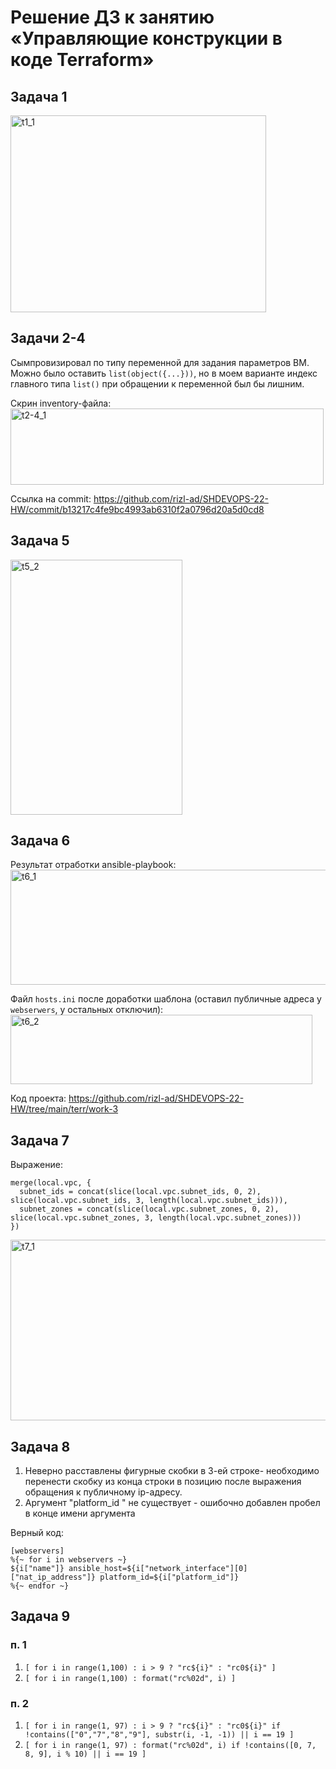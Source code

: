 # Решение ДЗ к занятию «Управляющие конструкции в коде Terraform»

## Задача 1

<img width="409" height="315" alt="t1_1" src="https://github.com/user-attachments/assets/50dc7775-0564-473d-a2d1-ec2f42452368" />

## Задачи 2-4
Сымпровизировал по типу переменной для задания параметров ВМ. Можно было оставить `list(object({...}))`, но в моем варианте индекс главного типа `list()` при обращении к переменной был бы лишним.

Скрин inventory-файла:  
<img width="501" height="122" alt="t2-4_1" src="https://github.com/user-attachments/assets/946bebfd-1e1c-4aad-8e1c-6eba067b5ebc" />


Ссылка на commit: https://github.com/rizl-ad/SHDEVOPS-22-HW/commit/b13217c4fe9bc4993ab6310f2a0796d20a5d0cd8

## Задача 5
<img width="275" height="408" alt="t5_2" src="https://github.com/user-attachments/assets/a4333c77-6d41-4c1b-b8b1-78a8fda02632" />

## Задача 6
Результат отработки ansible-playbook:  
<img width="646" height="184" alt="t6_1" src="https://github.com/user-attachments/assets/3468dbcd-5901-41da-b8c0-17958ddfb910" />


Файл `hosts.ini` после доработки шаблона (оставил публичные адреса у `webserwers`, у остальных отключил):
<img width="483" height="111" alt="t6_2" src="https://github.com/user-attachments/assets/564c1100-8c5a-44d0-8dae-d08539bd104b" />


Код проекта: https://github.com/rizl-ad/SHDEVOPS-22-HW/tree/main/terr/work-3

## Задача 7
Выражение:  
```
merge(local.vpc, {
  subnet_ids = concat(slice(local.vpc.subnet_ids, 0, 2), slice(local.vpc.subnet_ids, 3, length(local.vpc.subnet_ids))),
  subnet_zones = concat(slice(local.vpc.subnet_zones, 0, 2), slice(local.vpc.subnet_zones, 3, length(local.vpc.subnet_zones)))
})
```

<img width="566" height="289" alt="t7_1" src="https://github.com/user-attachments/assets/6f860262-afa6-469f-87e8-6d7c1f33ea3d" />

## Задача 8
1. Неверно расставлены фигурные скобки в 3-ей строке- необходимо перенести скобку из конца строки в позицию после выражения обращения к публичному ip-адресу.
2. Аргумент "platform_id " не существует - ошибочно добавлен пробел в конце имени аргумента

Верный код:
```
[webservers]
%{~ for i in webservers ~}
${i["name"]} ansible_host=${i["network_interface"][0]["nat_ip_address"]} platform_id=${i["platform_id"]}
%{~ endfor ~}
```

## Задача 9
### п. 1
1. `[ for i in range(1,100) : i > 9 ? "rc${i}" : "rc0${i}" ]`
2. `[ for i in range(1,100) : format("rc%02d", i) ]`

### п. 2
1. `[ for i in range(1, 97) : i > 9 ? "rc${i}" : "rc0${i}" if !contains(["0","7","8","9"], substr(i, -1, -1)) || i == 19 ]`
2. `[ for i in range(1, 97) : format("rc%02d", i) if !contains([0, 7, 8, 9], i % 10) || i == 19 ]`
